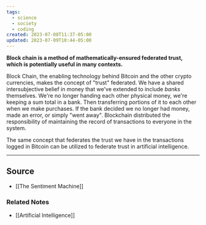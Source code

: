 ```yaml
---
tags:
  - science
  - society
  - coding
created: 2023-07-08T11:37-05:00
updated: 2023-07-09T10:44-05:00
---
```

**Block chain is a method of mathematically-ensured federated trust, which is potentially useful in many contexts.**

Block Chain, the enabling technology behind Bitcoin and the other crypto currencies, makes the concept of "trust" federated. We have a shared intersubjective belief in money that we've extended to include *banks* themselves. We're no longer handing each other physical money, we're keeping a sum total in a bank. Then transferring portions of it to each other when we make purchases. If the bank decided we no longer had money, made an error, or simply "went away". Blockchain distributed the responsibility of maintaining the record of transactions to everyone in the system.

The same concept that federates the trust we have in the transactions logged in Bitcoin can be utilized to federate trust in artificial intelligence.

---

## Source
- [[The Sentiment Machine]]

### Related Notes
- [[Artificial Intelligence]]
